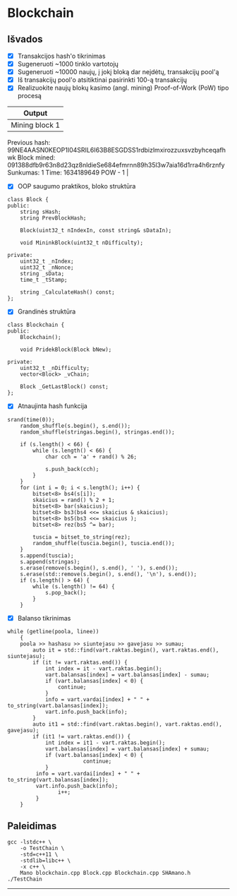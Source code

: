# Blockchain
## **Išvados**

- [x] Transakcijos hash'o tikrinimas
- [x] Sugeneruoti ~1000 tinklo vartotojų
- [x] Sugeneruoti ~10000 naujų, į jokį bloką dar neįdėtų, transakcijų pool'ą
- [x] Iš transakcijų pool'o atsitiktinai pasirinkti 100-ą transakcijų
- [x] Realizuokite naujų blokų kasimo (angl. mining) Proof-of-Work (PoW) tipo procesą

| Output |
| ------------- |
| Mining block 1
Previous hash: 99NE4AASN0KEOP1I04SRIL6I63B8ESGDSS1rdbizlmxirozzuxsvzbyhceqafhwk
Block mined: 091388dfb9r63n8d23qz8nldieSe684efmrnn89h35l3w7aia16d1rra4h6rznfy
Sunkumas: 1
Time: 1634189649
POW - 1  |

- [x] OOP saugumo praktikos, bloko struktūra

```
class Block {
public:
    string sHash;
    string PrevBlockHash;

    Block(uint32_t nIndexIn, const string& sDataIn);

    void MininkBlock(uint32_t nDifficulty);

private:
    uint32_t _nIndex;
    uint32_t _nNonce;
    string _sData;
    time_t _tStamp;

    string _CalculateHash() const;
};
```
- [x] Grandinės struktūra
```
class Blockchain {
public:
    Blockchain();

    void PridekBlock(Block bNew);

private:
    uint32_t _nDifficulty;
    vector<Block> _vChain;

    Block _GetLastBlock() const;
};

```
- [x] Atnaujinta hash funkcija

```
srand(time(0));
	random_shuffle(s.begin(), s.end());
	random_shuffle(stringas.begin(), stringas.end());

	if (s.length() < 66) {
		while (s.length() < 66) {
			char cch = 'a' + rand() % 26;

			s.push_back(cch);
		}
	}
	for (int i = 0; i < s.length(); i++) {
		bitset<8> bs4(s[i]);
		skaicius = rand() % 2 + 1;
		bitset<8> bar(skaicius);
		bitset<8> bs3(bs4 <<= skaicius & skaicius);
		bitset<8> bs5(bs3 <<= skaicius );
		bitset<8> rez(bs5 ^= bar);

		tuscia = bitset_to_string(rez);
		random_shuffle(tuscia.begin(), tuscia.end());
	}
	s.append(tuscia);
	s.append(stringas);
	s.erase(remove(s.begin(), s.end(), ' '), s.end());
	s.erase(std::remove(s.begin(), s.end(), '\n'), s.end());
	if (s.length() > 64) {
		while (s.length() != 64) {
			s.pop_back();
		}
	}
```
- [x] Balanso tikrinimas

```
while (getline(poola, linee))
    {
	poola >> hashasu >> siuntejasu >> gavejasu >> sumau;
        auto it = std::find(vart.raktas.begin(), vart.raktas.end(), siuntejasu);
        if (it != vart.raktas.end()) {
            int index = it - vart.raktas.begin();
            vart.balansas[index] = vart.balansas[index] - sumau;
            if (vart.balansas[index] < 0) {
                continue;
            }
            info = vart.vardai[index] + " " + to_string(vart.balansas[index]);
            vart.info.push_back(info);
        }
        auto it1 = std::find(vart.raktas.begin(), vart.raktas.end(), gavejasu);
        if (it1 != vart.raktas.end()) {
            int index = it1 - vart.raktas.begin();
            vart.balansas[index] = vart.balansas[index] + sumau;
            if (vart.balansas[index] < 0) {
                        continue;
            }
         info = vart.vardai[index] + " " + to_string(vart.balansas[index]);
         vart.info.push_back(info);
                i++;
         }
    }
```
## **Paleidimas**
```
gcc -lstdc++ \
    -o TestChain \
    -std=c++11 \
    -stdlib=libc++ \
    -x c++ \
    Mano blockchain.cpp Block.cpp Blockchain.cpp SHAmano.h
./TestChain
```
___

